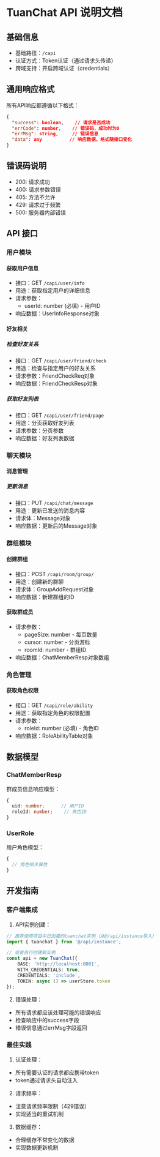 # TuanChat API 说明文档

## 基础信息

- 基础路径：`/capi`
- 认证方式：Token认证（通过请求头传递）
- 跨域支持：开启跨域认证（credentials）

## 通用响应格式

所有API响应都遵循以下格式：

```json
{
  "success": boolean,    // 请求是否成功
  "errCode": number,    // 错误码，成功时为0
  "errMsg": string,     // 错误信息
  "data": any          // 响应数据，格式随接口变化
}
```

## 错误码说明

- 200: 请求成功
- 400: 请求参数错误
- 405: 方法不允许
- 429: 请求过于频繁
- 500: 服务器内部错误

## API 接口

### 用户模块

#### 获取用户信息
- 接口：GET `/capi/user/info`
- 用途：获取指定用户的详细信息
- 请求参数：
  - userId: number (必填) - 用户ID
- 响应数据：UserInfoResponse对象

#### 好友相关

##### 检查好友关系
- 接口：GET `/capi/user/friend/check`
- 用途：检查与指定用户的好友关系
- 请求参数：FriendCheckReq对象
- 响应数据：FriendCheckResp对象

##### 获取好友列表
- 接口：GET `/capi/user/friend/page`
- 用途：分页获取好友列表
- 请求参数：分页参数
- 响应数据：好友列表数据

### 聊天模块

#### 消息管理

##### 更新消息
- 接口：PUT `/capi/chat/message`
- 用途：更新已发送的消息内容
- 请求体：Message对象
- 响应数据：更新后的Message对象

### 群组模块

#### 创建群组
- 接口：POST `/capi/room/group/`
- 用途：创建新的群聊
- 请求体：GroupAddRequest对象
- 响应数据：新建群组的ID

#### 获取群成员
- 请求参数：
  - pageSize: number - 每页数量
  - cursor: number - 分页游标
  - roomId: number - 群组ID
- 响应数据：ChatMemberResp对象数组

### 角色管理

#### 获取角色权限
- 接口：GET `/capi/role/ability`
- 用途：获取指定角色的权限配置
- 请求参数：
  - roleId: number (必填) - 角色ID
- 响应数据：RoleAbilityTable对象

## 数据模型

### ChatMemberResp
群成员信息响应模型：
```typescript
{
  uid: number;      // 用户ID
  roleId: number;    // 角色ID
}
```

### UserRole
用户角色模型：
```typescript
{
  // 角色相关属性
}
```

## 开发指南

### 客户端集成

1. API实例创建：
```typescript
// 推荐使用项目中已创建的tuanchat实例（从@/api/instance导入）
import { tuanchat } from '@/api/instance';

// 或者自行创建新实例
const api = new TuanChat({
    BASE: 'http://localhost:8081',
    WITH_CREDENTIALS: true,
    CREDENTIALS: 'include',
    TOKEN: async () => userStore.token
});
```

2. 错误处理：
- 所有请求都应该处理可能的错误响应
- 检查响应中的success字段
- 错误信息通过errMsg字段返回

### 最佳实践

1. 认证处理：
- 所有需要认证的请求都应携带token
- token通过请求头自动注入

2. 请求频率：
- 注意请求频率限制（429错误）
- 实现适当的重试机制

3. 数据缓存：
- 合理缓存不常变化的数据
- 实现数据更新机制